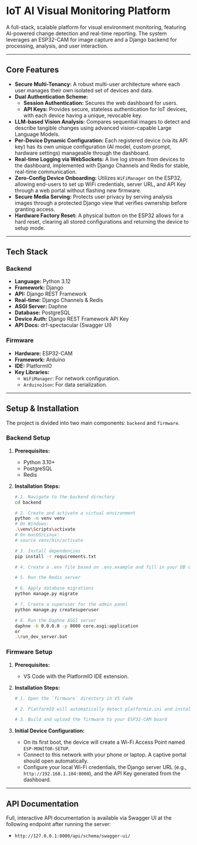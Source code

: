 # IoT AI Visual Monitoring Platform

A full-stack, scalable platform for visual environment monitoring, featuring AI-powered change detection and real-time reporting. The system leverages an ESP32-CAM for image capture and a Django backend for processing, analysis, and user interaction.

---

## Core Features

- **Secure Multi-Tenancy:** A robust multi-user architecture where each user manages their own isolated set of devices and data.
- **Dual Authentication Scheme:**
  - **Session Authentication:** Secures the web dashboard for users.
  - **API Keys:** Provides secure, stateless authentication for IoT devices, with each device having a unique, revocable key.
- **LLM-based Vision Analysis:** Compares sequential images to detect and describe tangible changes using advanced vision-capable Large Language Models.
- **Per-Device Dynamic Configuration:** Each registered device (via its API key) has its own unique configuration (AI model, custom prompt, hardware settings) manageable through the dashboard.
- **Real-time Logging via WebSockets:** A live log stream from devices to the dashboard, implemented with Django Channels and Redis for stable, real-time communication.
- **Zero-Config Device Onboarding:** Utilizes `WiFiManager` on the ESP32, allowing end-users to set up WiFi credentials, server URL, and API Key through a web portal without flashing new firmware.
- **Secure Media Serving:** Protects user privacy by serving analysis images through a protected Django view that verifies ownership before granting access.
- **Hardware Factory Reset:** A physical button on the ESP32 allows for a hard reset, clearing all stored configurations and returning the device to setup mode.

---

## Tech Stack

### **Backend**
- **Language:** Python 3.12
- **Framework:** Django
- **API:** Django REST Framework
- **Real-time:** Django Channels & Redis
- **ASGI Server:** Daphne
- **Database:** PostgreSQL
- **Device Auth:** Django REST Framework API Key
- **API Docs:** drf-spectacular (Swagger UI)

### **Firmware**
- **Hardware:** ESP32-CAM
- **Framework:** Arduino
- **IDE:** PlatformIO
- **Key Libraries:**
  - `WiFiManager`: For network configuration.
  - `ArduinoJson`: For data serialization.

---

## Setup & Installation

The project is divided into two main components: `backend` and `firmware`.

### **Backend Setup**

1.  **Prerequisites:**
    - Python 3.10+
    - PostgreSQL
    - Redis

2.  **Installation Steps:**
    ```bash
    # 1. Navigate to the backend directory
    cd backend

    # 2. Create and activate a virtual environment
    python -m venv venv
    # On Windows:
    .\venv\Scripts\activate
    # On macOS/Linux:
    # source venv/bin/activate

    # 3. Install dependencies
    pip install -r requirements.txt

    # 4. Create a .env file based on .env.example and fill in your DB credentials

    # 5. Run the Redis server

    # 6. Apply database migrations
    python manage.py migrate

    # 7. Create a superuser for the admin panel
    python manage.py createsuperuser

    # 8. Run the Daphne ASGI server
    daphne -b 0.0.0.0 -p 8000 core.asgi:application
    or
    .\run_dev_server.bat
    ```

### **Firmware Setup**

1.  **Prerequisites:**
    - VS Code with the PlatformIO IDE extension.

2.  **Installation Steps:**
    ```bash
    # 1. Open the `firmware` directory in VS Code
    
    # 2. PlatformIO will automatically detect platformio.ini and install the required libraries
    
    # 3. Build and upload the firmware to your ESP32-CAM board
    ```

3.  **Initial Device Configuration:**
    - On its first boot, the device will create a Wi-Fi Access Point named `ESP-MONITOR-SETUP`.
    - Connect to this network with your phone or laptop. A captive portal should open automatically.
    - Configure your local Wi-Fi credentials, the Django server URL (e.g., `http://192.168.1.104:8000`), and the API Key generated from the dashboard.

---

## API Documentation

Full, interactive API documentation is available via Swagger UI at the following endpoint after running the server:
- `http://127.0.0.1:8000/api/schema/swagger-ui/`

